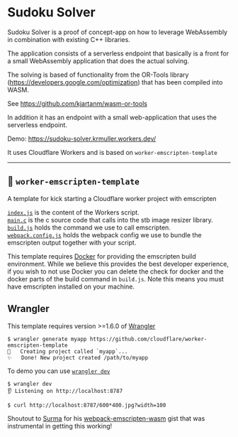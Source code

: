 # Sudoku Solver
Sudoku Solver is a proof of concept-app on how to leverage WebAssembly in combination with existing C++ libraries.

The application consists of a serverless endpoint that basically is a front for a small WebAssembly application that does the actual solving.

The solving is based of functionality from the OR-Tools library (https://developers.google.com/optimization) that has been compiled into WASM.

See https://github.com/kjartanm/wasm-or-tools

In addition it has an endpoint with a small web-application that uses the serverless endpoint.

Demo: https://sudoku-solver.krmuller.workers.dev/

It uses Cloudflare Workers and is based on `worker-emscripten-template`

---

## 👷 `worker-emscripten-template`

A template for kick starting a Cloudflare worker project with emscripten

[`index.js`](index.js) is the content of the Workers script.  
[`main.c`](src/main.c) is the c source code that calls into the stb image resizer library.  
[`build.js`](build.js) holds the command we use to call emscripten.  
[`webpack.config.js`](webpack.config.js) holds the webpack config we use to bundle the emscripten output together with your script.

This template requires [Docker](https://docs.docker.com/install/) for providing the emscripten build environment. While we believe this provides the best developer experience, if you wish to not use Docker you can delete the check for docker and the docker parts of the build command in `build.js`. Note this means you must have emscripten installed on your machine.

## Wrangler

This template requires version >=1.6.0 of [Wrangler](https://github.com/cloudflare/wrangler)

```console
$ wrangler generate myapp https://github.com/cloudflare/worker-emscripten-template
🔧   Creating project called `myapp`...
✨   Done! New project created /path/to/myapp
```

To demo you can use [`wrangler dev`](https://developers.cloudflare.com/workers/tooling/wrangler/commands/#dev-(alpha))

```console
$ wrangler dev
👂 Listening on http://localhost:8787
```

```console
$ curl http://localhost:8787/600*400.jpg?width=100
```

Shoutout to [Surma](https://twitter.com/dassurma) for his [webpack-emscripten-wasm](https://gist.github.com/surma/b2705b6cca29357ebea1c9e6e15684cc) gist that was instrumental in getting this working!
